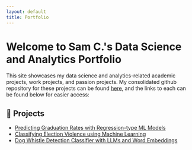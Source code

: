 ```yaml
---
layout: default
title: Portfolio
---
```


# Welcome to Sam C.'s Data Science and Analytics Portfolio

This site showcases my data science and analytics-related academic projects, work projects, and passion projects. My consolidated github repository for these projects can be found [here](https://github.com/samuelco1997/Portfolio), and the links to each can be found below for easier access:

## 🔬 Projects
- [Predicting Graduation Rates with Regression-type ML Models](https://github.com/samuelco1997/Portfolio/tree/main/Predicting%20Graduation%20Rates%20with%20Regression-type%20ML%20Models)
- [Classifying Election Violence using Machine Learning](https://github.com/samuelco1997/Portfolio/tree/main/Classifying%20Election%20Violence%20using%20ML%20in%20Python)
- [Dog Whistle Detection Classifier with LLMs and Word Embeddings](https://github.com/samuelco1997/Portfolio/tree/main/Dog%20Whistle%20Detection%20with%20LLM-Generated%20Word%20Embeddings)
  
